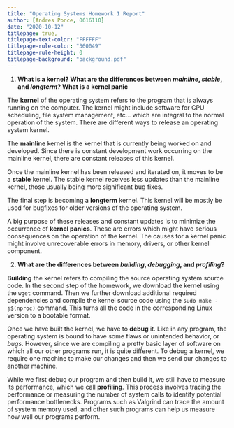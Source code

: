 ```yaml
---
title: "Operating Systems Homework 1 Report"
author: [Andres Ponce, 0616110]
date: "2020-10-12"
titlepage: true,
titlepage-text-color: "FFFFFF"
titlepage-rule-color: "360049"
titlepage-rule-height: 0
titlepage-background: "background.pdf"
---
```


1. **What is a kernel? What are the differences between *mainline*, *stable*, and *longterm*?
 What is a kernel panic**

The **kernel** of the operating system refers to the program that is always running on the 
computer. The kernel might include software for CPU scheduling, file system management, etc...
which are integral to the normal operation of the system. There are different ways to release
an operating system kernel.

The **mainline** kernel is the kernel that is currently being worked on and developed. 
Since there is constant development work occurring on the mainline kernel, there are 
constant releases of this kernel.

Once the mainline kernel has been released and iterated on, it moves to be a **stable**
kernel. The stable kernel receives less updates than the mainline kernel, those usually 
being more significant bug fixes. 

The final step is becoming a **longterm** kernel. This kernel will be mostly be used for 
bugfixes for older versions of the operating system.

A big purpose of these releases and constant updates is to minimize the occurrence of 
**kernel panics**. These are errors which might have serious consequences on the operation 
of the kernel. The causes for a kernel panic might involve unrecoverable errors in
memory, drivers, or other kernel component.

2. **What are the differences between *building*, *debugging*, and *profiling*?**

**Building** the kernel refers to compiling the source operating system source code. 
In the second step of the homework, we download the kernel using the `wget` command. 
Then we further download additional required dependencies and compile the kernel source 
code using the `sudo make -j$(nproc)` command. This turns all the code in the 
corresponding Linux version to a bootable format.

Once we have built the kernel, we have to **debug** it. Like in any program, the operating
system is bound to have some flaws or unintended behavior, or *bugs*. However, since we are
compiling a pretty basic layer of software on which all our other programs run, it is quite 
different. To debug a kernel, we require one machine to make our changes and then we send 
our changes to another machine. 

While we first debug our program and then build it, we still have to measure its performance, 
which we call **profiling**. This process involves tracing the performance or measuring 
the number of system calls to identify potential performance bottlenecks. Programs such as
Valgrind can trace the amount of system memory used, and other such programs can help us
measure how well our programs perform.
